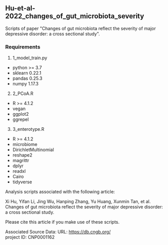Hu-et-al-2022_changes_of_gut_microbiota_severity
---
Scripts of paper "Changes of gut microbiota reflect the severity of major depressive disorder: a cross sectional study".

### Requirements
1. 1_model_train.py
  - python >= 3.7
  - sklearn 0.22.1
  - pandas 0.25.3
  - numpy 1.17.3
2. 2_PCoA.R
  - R >= 4.1.2
  - vegan
  - ggplot2
  - ggrepel
  
3. 3_enterotype.R
  - R >= 4.1.2
  - microbiome
  - DirichletMultinomial
  - reshape2
  - magrittr
  - dplyr
  - readxl
  - Cairo
  - tidyverse
  
Analysis scripts associated with the following article:

Xi Hu, Yifan Li, Jing Wu, Hanping Zhang, Yu Huang, Xunmin Tan, et al. Changes of gut microbiota reflect the severity of major depressive disorder: a cross sectional study.

Please cite this article if you make use of these scripts.

Associated Source Data:
URL: https://db.cngb.org/  
project ID: CNP0001162
